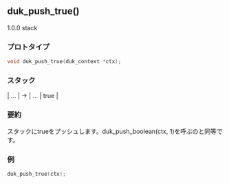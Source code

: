 ## duk_push_true() 

1.0.0 stack

### プロトタイプ

```c
void duk_push_true(duk_context *ctx);
```

### スタック

| ... | -> | ... | true |

### 要約

スタックにtrueをプッシュします。duk_push_boolean(ctx, 1)を呼ぶのと同等です。


### 例

```c
duk_push_true(ctx);
```